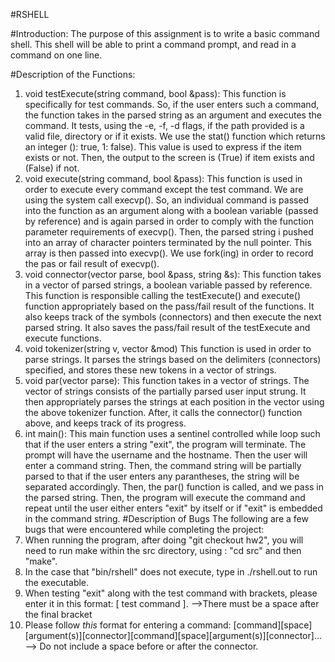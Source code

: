 #RSHELL

#Introduction:
The purpose of this assignment is to write a basic command shell. This shell will be able to print a command prompt, and read in a command on one line.

#Description of the Functions:
1. void testExecute(string command, bool &pass): 
This function is specifically for test commands. So, if the user enters such a 
command, the function takes in the parsed string as an argument and executes 
the command. It tests, using the -e, -f, -d flags, if the path provided is a 
valid file, directory or if it exists. We use the stat() function which returns 
an integer (): true, 1: false). This value is used to express if the item exists 
or not. Then, the output to the screen is (True) if item exists and (False) if not.
2. void execute(string command, bool &pass):
This function is used in order to execute every command except the test command. We 
are using the system call execvp(). So, an individual command is passed into the
function as an argument along with a boolean variable (passed by reference) and is
again parsed in order to comply with the function parameter requirements of execvp().
Then, the parsed string i pushed into an array of character pointers terminated by the
null pointer. This array is then passed into execvp(). We use fork(ing) in order to 
record the pas or fail result of execvp().
3. void connector(vector<string> parse, bool &pass, string &s):
This function takes in a vector of parsed strings, a boolean variable passed by 
reference. This function is responsible calling the testExecute() and execute() function
appropriately based on the pass/fail result of the functions. It also keeps track of the 
symbols (connectors) and then execute the next parsed string. It also saves the pass/fail
result of the testExecute and execute functions.
4. void tokenizer(string v, vector<string> &mod)
This function is used in order to parse strings. It parses the strings based on the 
delimiters (connectors) specified, and stores these new tokens in a vector of strings.
4. void par(vector<string> parse):
This function takes in a vector of strings. The vector of strings consists of the 
partially parsed user input strung. It then appropriately parses the strings at each
position in the vector using the above tokenizer function. After, it calls the connector()
function above, and keeps track of its progress.
5. int main():
This main function uses a sentinel controlled while loop such that if the user enters a 
string "exit", the program will terminate. The prompt will have the username and the hostname.
Then the user will enter a command string. Then, the command string will be partially parsed 
to that if the user enters any parantheses, the string will be separated accordingly. Then, the
par() function is called, and we pass in the parsed string. Then, the program will execute the 
command and repeat until the user either enters "exit" by itself or if "exit" is embedded 
in the command string.
#Description of Bugs
The following are a few bugs that were encountered while completing the project:
1. When running the program, after doing "git checkout hw2", you will need to run make within the src directory, using : "cd src" and then "make".
2. In the case that "bin/rshell" does not execute, type in ./rshell.out to run the executable.
3. When testing "exit" along with the test command with brackets, please enter it in this format:
	[ test command ]<space><exit>.
	-->There must be a space after the final bracket
4. Please follow *this* format for entering a command:
	[command][space][argument(s)][connector][command][space][argument(s)][connector]...
	--> Do not include a space before or after the connector.

